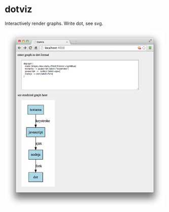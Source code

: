 dotviz
======

Interactively render graphs. Write dot, see svg.

![screenshot](/static/screenshot.png?raw=true "DotViz Proof-of-Concept")
